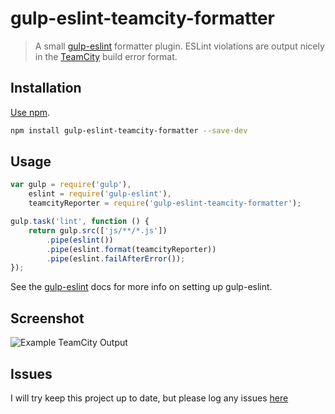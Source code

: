 # gulp-eslint-teamcity-formatter

> A small [gulp-eslint](https://github.com/adametry/gulp-eslint) formatter plugin.
ESLint violations are output nicely in the
[TeamCity](https://www.jetbrains.com/teamcity/) build error format.

## Installation

[Use npm](https://docs.npmjs.com/cli/install).

```sh
npm install gulp-eslint-teamcity-formatter --save-dev
```

## Usage

```javascript
var gulp = require('gulp'),
    eslint = require('gulp-eslint'),
    teamcityReporter = require('gulp-eslint-teamcity-formatter');

gulp.task('lint', function () {
    return gulp.src(['js/**/*.js'])
        .pipe(eslint())
        .pipe(eslint.format(teamcityReporter))
        .pipe(eslint.failAfterError());
});
```
See the [gulp-eslint](https://github.com/adametry/gulp-eslint#usage) docs for
more info on setting up gulp-eslint.

## Screenshot

![Example TeamCity Output](http://github.com/andreogle/gulp-eslint-teamcity-formatter/raw/example.jpg?raw=true "Example Output")

## Issues

I will try keep this project up to date, but please log any issues
[here](https://github.com/andreogle/gulp-eslint-teamcity-formatter/issues)
